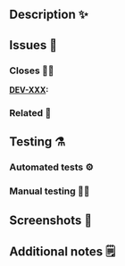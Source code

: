 ## Description :sparkles:

## Issues :bug:

### Closes :no_good_woman:

**[DEV-XXX](https://helsinkisolutionoffice.atlassian.net/browse/DEV-XXX):**

### Related :handshake:

## Testing :alembic:

### Automated tests :gear:️

### Manual testing :construction_worker_man:

## Screenshots :camera_flash:

## Additional notes :spiral_notepad:
